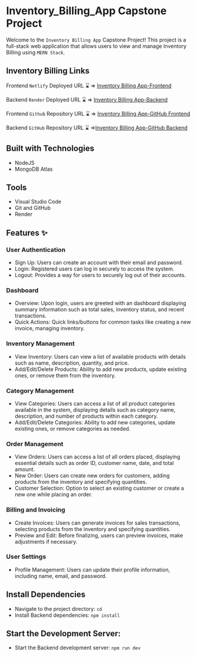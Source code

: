 
# **Inventory_Billing_App Capstone Project**  

Welcome to the `Inventory Billing App` Capstone Project! This project is a full-stack web application that allows users to view and manage Inventory Billing using `MERN Stack`.

## **Inventory Billing Links**

Frontend `Netlify` Deployed URL ⌛ => [Inventory Billing App-Frontend](https://inventory-billing-app-fsd.netlify.app/)

Backend `Render` Deployed URL ⌛ => [Inventory Billing App-Backend](https://inventory-billing-app-l2ei.onrender.com/)

Frontend `Github` Repository URL ⌛ => [Inventory Billing App-GitHub Frontend](https://github.com/Senthil110499/Capstone-Inventory-Frontend.git)

Backend `GitHub` Repository URL ⌛ =>[Inventory Billing App-GitHub Backend](https://github.com/Senthil110499/Capstone-Inventory-Backend.git)

## **Built with Technologies**

+ NodeJS
+ MongoDB Atlas

## **Tools**

+ Visual Studio Code
+ Git and GitHub
+ Render

## **Features** ✨

### **User Authentication** 

+ Sign Up: Users can create an account with their email and password.
+ Login: Registered users can log in securely to access the system.
+ Logout: Provides a way for users to securely log out of their accounts.

### **Dashboard**

+ Overview: Upon login, users are greeted with an dashboard displaying summary information such as total sales, inventory status, and recent transactions.
+ Quick Actions: Quick links/buttons for common tasks like creating a new invoice, managing inventory.
  
### **Inventory Management**

+ View Inventory: Users can view a list of available products with details such as name, description, quantity, and price.
+ Add/Edit/Delete Products: Ability to add new products, update existing ones, or remove them from the inventory.

### **Category Management**

+ View Categories: Users can access a list of all product categories available in the system, displaying details such as category name, description, and number of products within each category.
+ Add/Edit/Delete Categories: Ability to add new categories, update existing ones, or remove categories as needed.

### **Order Management**

+ View Orders: Users can access a list of all orders placed, displaying essential details such as order ID, customer name, date, and total amount.
+ New Order: Users can create new orders for customers, adding products from the inventory and specifying quantities.
+ Customer Selection: Option to select an existing customer or create a new one while placing an order.

### **Billing and Invoicing**

+ Create Invoices: Users can generate invoices for sales transactions, selecting products from the inventory and specifying quantities.
+ Preview and Edit: Before finalizing, users can preview invoices, make adjustments if necessary.

### **User Settings**

+ Profile Management: Users can update their profile information, including name, email, and password.

## **Install Dependencies**

+ Navigate to the project directory: `cd`
+ Install Backend dependencies: `npm install`

## **Start the Development Server:**

+ Start the Backend development server: `npm run dev`
 
